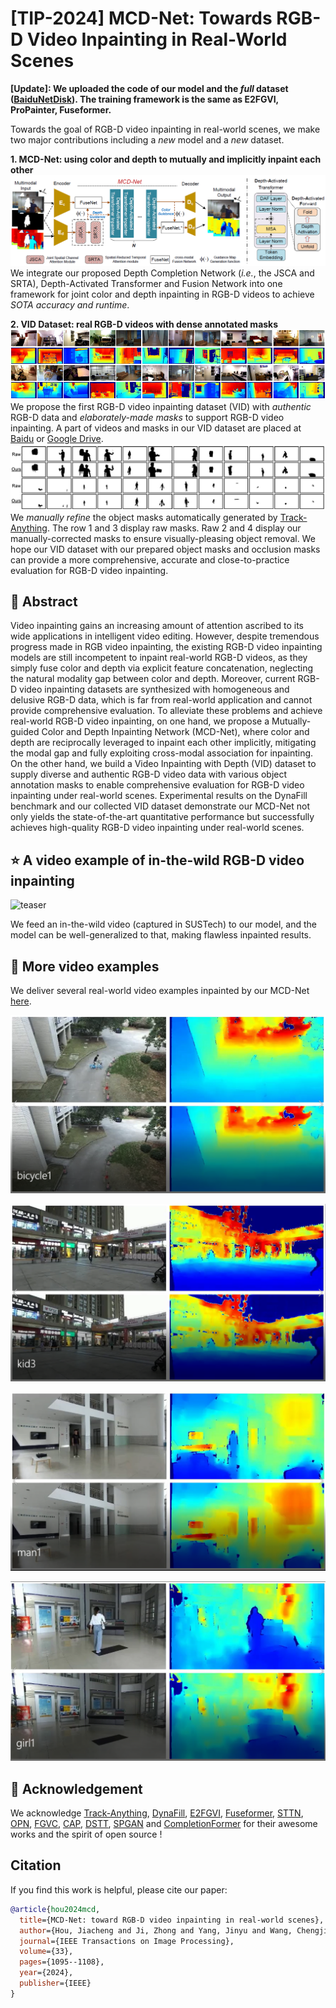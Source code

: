 
# [TIP-2024] MCD-Net: Towards RGB-D Video Inpainting in Real-World Scenes

**[Update]: We uploaded the code of our model and the *full* dataset (<a href="https://pan.baidu.com/s/1jQ64C0jnn-dowX2phwKmQg?pwd=cang" title="baidu" target="_blank">BaiduNetDisk</a>). The training framework is the same as E2FGVI, ProPainter, Fuseformer.**

Towards the goal of RGB-D video inpainting in real-world scenes, we make two major contributions including a *new* model and a *new* dataset.

**1. MCD-Net: using color and depth to mutually and implicitly inpaint each other**
![model](./figs/model.png)<br>
We integrate our proposed Depth Completion Network (*i.e.*, the JSCA and SRTA), Depth-Activated Transformer and Fusion Network into one framework for joint color and depth inpainting in RGB-D videos to achieve *SOTA accuracy and runtime*.

**2. VID Dataset: real RGB-D videos with dense annotated masks**
![dataset](./figs/dataset.png)<br>
We propose the first RGB-D video inpainting dataset (VID) with *authentic* RGB-D data and *elaborately-made masks* to support RGB-D video inpainting. A part of videos and masks in our VID dataset are placed at <a href="https://pan.baidu.com/s/1jQ64C0jnn-dowX2phwKmQg?pwd=cang" title="baidu" target="_blank">Baidu</a> or <a href="https://drive.google.com/file/d/1AXFX1FrmYZwo7dQIJD_SktBVTxrSXL4F/view?usp=sharing" title="google" target="_blank">Google Drive</a>.
![masks](./figs/mask.png)<br>
We *manually refine* the object masks automatically generated by <a href="https://github.com/gaomingqi/Track-Anything" title="track" target="_blank">Track-Anything</a>. The row 1 and 3 display raw masks. Raw 2 and 4 display our manually-corrected masks to ensure visually-pleasing object removal. We hope our VID dataset with our prepared object masks and occlusion masks can provide a more comprehensive, accurate and close-to-practice evaluation for RGB-D video inpainting.

## :newspaper: Abstract
<p align="left">
Video inpainting gains an increasing amount of attention ascribed to its wide applications in intelligent video editing. However, despite tremendous progress made in RGB video inpainting, the existing RGB-D video inpainting models are still incompetent to inpaint real-world RGB-D videos, as they simply fuse color and depth via explicit feature concatenation, neglecting the natural modality gap between color and depth. Moreover, current RGB-D video inpainting datasets are synthesized with homogeneous and delusive RGB-D data, which is far from real-world application and cannot provide comprehensive evaluation. To alleviate these problems and achieve real-world RGB-D video inpainting, on one hand, we propose a Mutually-guided Color and Depth Inpainting Network (MCD-Net), where color and depth are reciprocally leveraged to inpaint each other implicitly, mitigating the modal gap and fully exploiting cross-modal association for inpainting. On the other hand, we build a Video Inpainting with Depth (VID) dataset to supply diverse and authentic RGB-D video data with various object annotation masks to enable comprehensive evaluation for RGB-D video inpainting under real-world scenes. Experimental results on the DynaFill benchmark and our collected VID dataset demonstrate our MCD-Net not only yields the state-of-the-art quantitative performance but successfully achieves high-quality RGB-D video inpainting under real-world scenes. 
</p>

## :star: A video example of in-the-wild RGB-D video inpainting
![teaser](./demo/demo.gif#pic_left)

We feed an in-the-wild video (captured in SUSTech) to our model, and the model can be well-generalized to that, making flawless inpainted results.

## :star2: More video examples
We deliver several real-world video examples inpainted by our MCD-Net <a href="https://github.com/JCATCV/MCD-Net/tree/master/demo" title="demo" target="_blank">here</a>. <br>

![teaser](./figs/bicycle1.png)

![teaser](./figs/kid3.png)

![teaser](./figs/man1.png)

![teaser](./figs/girl1.png)


## :clap: Acknowledgement
We acknowledge <a href="https://github.com/gaomingqi/Track-Anything" title="track" target="_blank">Track-Anything</a>, <a href="https://github.com/robot-learning-freiburg/DynaFill/tree/master" title="dynafill" target="_blank">DynaFill</a>, <a href="https://github.com/MCG-NKU/E2FGVI" title="e2fgvi" target="_blank">E2FGVI</a>, <a href="https://github.com/ruiliu-ai/FuseFormer" title="fuseformer" target="_blank">Fuseformer</a>, <a href="https://github.com/researchmm/STTN" title="sttn" target="_blank">STTN</a>, <a href="https://github.com/seoungwugoh/opn-demo" title="opn" target="_blank">OPN</a>, <a href="https://github.com/vt-vl-lab/FGVC" title="fgvc" target="_blank">FGVC</a>, <a href="https://github.com/shleecs/Copy-and-Paste-Networks-for-Deep-Video-Inpainting" title="cpn" target="_blank">CAP</a>, <a href="https://github.com/ruiliu-ai/DSTT" title="dstt" target="_blank">DSTT</a>, <a href="https://github.com/kocchop/depth-completion-gan" title="dstt" target="_blank">SPGAN</a> and <a href="https://github.com/youmi-zym/CompletionFormer" title="cf" target="_blank">CompletionFormer</a> for their awesome works and the spirit of open source !

## Citation
If you find this work is helpful, please cite our paper:
```bibtex
@article{hou2024mcd,
  title={MCD-Net: toward RGB-D video inpainting in real-world scenes},
  author={Hou, Jiacheng and Ji, Zhong and Yang, Jinyu and Wang, Chengjie and Zheng, Feng},
  journal={IEEE Transactions on Image Processing},
  volume={33},
  pages={1095--1108},
  year={2024},
  publisher={IEEE}
}
```

